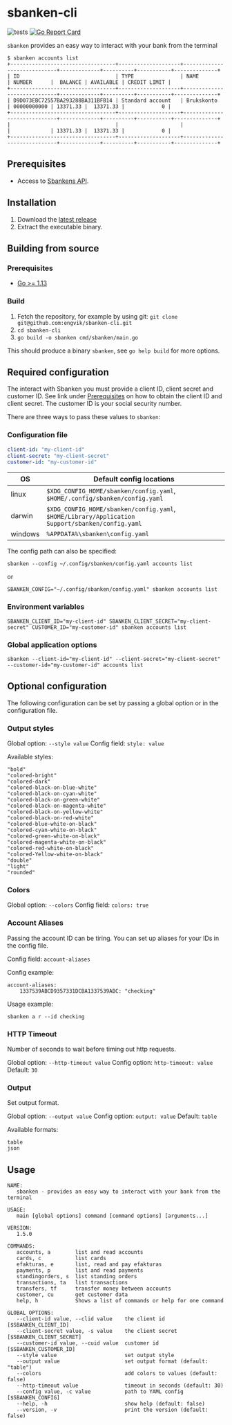 # sbanken-cli

![tests](https://github.com/engvik/sbanken-cli/workflows/main/badge.svg)
[![Go Report Card](https://goreportcard.com/badge/github.com/engvik/sbanken-cli)](https://goreportcard.com/report/github.com/engvik/sbanken-cli)

`sbanken` provides an easy way to interact with your bank from the terminal

```
$ sbanken accounts list
+----------------------------------+--------------------+-----------------------------+-------------+----------+-----------+--------------+
| ID                               | TYPE               | NAME                        | NUMBER      |  BALANCE | AVAILABLE | CREDIT LIMIT |
+----------------------------------+--------------------+-----------------------------+-------------+----------+-----------+--------------+
| D9D073EBC72557BA293288BA311BFB14 | Standard account   | Brukskonto                  | 00000000000 | 13371.33 |  13371.33 |            0 |
+----------------------------------+--------------------+-----------------------------+-------------+----------+-----------+--------------+
|                                  |                    |                             |             | 13371.33 |  13371.33 |            0 |
+----------------------------------+--------------------+-----------------------------+-------------+----------+-----------+--------------+
```

## Prerequisites

* Access to [Sbankens API](https://sbanken.no/bruke/utviklerportalen/). 

## Installation

1. Download the [latest release](https://github.com/engvik/sbanken-cli/releases)
2. Extract the executable binary.

## Building from source

### Prerequisites

* [Go >= 1.13](https://golang.org/)

### Build

1. Fetch the repository, for example by using git: `git clone git@github.com:engvik/sbanken-cli.git`
2. `cd sbanken-cli`
3. `go build -o sbanken cmd/sbanken/main.go`

This should produce a binary `sbanken`, see `go help build` for more options.

## Required configuration

The interact with Sbanken you must provide a client ID, client secret and customer ID. See link under [Prerequisites](https://sbanken.no/bruke/utviklerportalen/) on how to obtain the client ID and client secret. The customer ID is your social security number.

There are three ways to pass these values to `sbanken`:

### Configuration file

```yaml
client-id: "my-client-id"
client-secret: "my-client-secret"
customer-id: "my-customer-id"
```

| **OS**  | **Default config locations**                                                                    |
|---------|-------------------------------------------------------------------------------------------------|
| linux   | `$XDG_CONFIG_HOME/sbanken/config.yaml`, `$HOME/.config/sbanken/config.yaml`                     |
| darwin  | `$XDG_CONFIG_HOME/sbanken/config.yaml`, `$HOME/Library/Application Support/sbanken/config.yaml` |
| windows | `%APPDATA%\sbanken\config.yaml`                                                                 |

The config path can also be specified:

`sbanken --config ~/.config/sbanken/config.yaml accounts list`

or 

`SBANKEN_CONFIG="~/.config/sbanken/config.yaml" sbanken accounts list`


### Environment variables

`SBANKEN_CLIENT_ID="my-client-id" SBANKEN_CLIENT_SECRET="my-client-secret" CUSTOMER_ID="my-customer-id" sbanken accounts list`

### Global application options

`sbanken --client-id="my-client-id" --client-secret="my-client-secret" --customer-id="my-customer-id" accounts list`

## Optional configuration

The following configuration can be set by passing a global option or in the configuration file.

### Output styles

Global option: `--style value`
Config field: `style: value`

Available styles:

```
"bold"
"colored-bright"
"colored-dark"
"colored-black-on-blue-white"
"colored-black-on-cyan-white"
"colored-black-on-green-white"
"colored-black-on-magenta-white"
"colored-black-on-yellow-white"
"colored-black-on-red-white"
"colored-blue-white-on-black"
"colored-cyan-white-on-black"
"colored-green-white-on-black"
"colored-magenta-white-on-black"
"colored-red-white-on-black"
"colored-Yellow-white-on-black"
"double"
"light"
"rounded"
```

### Colors

Global option: `--colors`
Config field: `colors: true`

### Account Aliases

Passing the account ID can be tiring. You can set up aliases for your IDs in the config file.

Config field: `account-aliases`

Config example:

```
account-aliases:
    1337539ABCD9357331DCBA1337539ABC: "checking"
```

Usage example:

`sbanken a r --id checking`

### HTTP Timeout

Number of seconds to wait before timing out http requests.

Global option: `--http-timeout value`
Config option: `http-timeout: value`
Default: `30`

### Output

Set output format.

Global option: `--output value`
Config option: `output: value`
Default: `table`

Available formats:

```
table
json
```

## Usage

```
NAME:
   sbanken - provides an easy way to interact with your bank from the terminal

USAGE:
   main [global options] command [command options] [arguments...]

VERSION:
   1.5.0

COMMANDS:
   accounts, a        list and read accounts
   cards, c           list cards
   efakturas, e       list, read and pay efakturas
   payments, p        list and read payments
   standingorders, s  list standing orders
   transactions, ta   list transactions
   transfers, tf      transfer money between accounts
   customer, cu       get customer data
   help, h            Shows a list of commands or help for one command

GLOBAL OPTIONS:
   --client-id value, --clid value    the client id [$SBANKEN_CLIENT_ID]
   --client-secret value, -s value    the client secret [$SBANKEN_CLIENT_SECRET]
   --customer-id value, --cuid value  customer id [$SBANKEN_CUSTOMER_ID]
   --style value                      set output style
   --output value                     set output format (default: "table")
   --colors                           add colors to values (default: false)
   --http-timeout value               timeout in seconds (default: 30)
   --config value, -c value           path to YAML config [$SBANKEN_CONFIG]
   --help, -h                         show help (default: false)
   --version, -v                      print the version (default: false)
```
